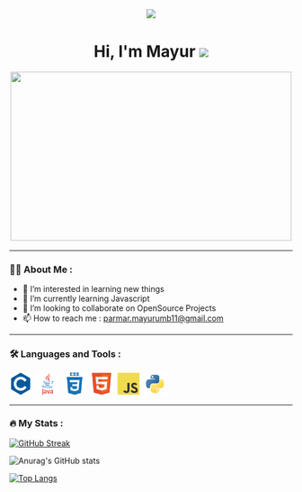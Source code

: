 <div id="header" align="center">
  <img src="https://media.giphy.com/media/M9gbBd9nbDrOTu1Mqx/giphy.gif" width="100"/>
</div>

 <h1 align="center">
  Hi, I'm Mayur
  <img src="https://media.giphy.com/media/hvRJCLFzcasrR4ia7z/giphy.gif" width="30px"/>
</h1>

 <div align="center">
  <img src="https://media.giphy.com/media/dWesBcTLavkZuG35MI/giphy.gif" width="500" height="300"/>
</div>

---

### :man_technologist: About Me :

- 👀 I’m interested in learning new things
- 🌱 I’m currently learning Javascript
- 💞️ I’m looking to collaborate on OpenSource Projects
- 📫 How to reach me : parmar.mayurumb11@gmail.com

---

### :hammer_and_wrench: Languages and Tools :
<img src="https://github.com/devicons/devicon/blob/master/icons/c/c-plain.svg" title="C" alt="C" width="40" height="40"/>&nbsp;
<img src="https://github.com/devicons/devicon/blob/master/icons/java/java-original-wordmark.svg" title="Java" alt="Java" width="40" height="40"/>&nbsp;
<img src="https://github.com/devicons/devicon/blob/master/icons/css3/css3-plain-wordmark.svg"  title="CSS3" alt="CSS" width="40" height="40"/>&nbsp;
 <img src="https://github.com/devicons/devicon/blob/master/icons/html5/html5-original.svg" title="HTML5" alt="HTML" width="40" height="40"/>&nbsp;
 <img src="https://github.com/devicons/devicon/blob/master/icons/javascript/javascript-original.svg" title="JavaScript" alt="JavaScript" width="40" height="40"/>&nbsp;
 <img src="https://github.com/devicons/devicon/blob/master/icons/python/python-original.svg" title="Python" alt="Python" width="40" height="40"/>&nbsp;
 
 ---

### :fire: My Stats :
[![GitHub Streak](http://github-readme-streak-stats.herokuapp.com?user=Mayur-1182&theme=github-dark&hide_border=true&border_radius=8.9)](https://git.io/streak-stats)

![Anurag's GitHub stats](https://github-readme-stats.vercel.app/api?username=Mayur-1182&show_icons=true&theme=tokyonight)

[![Top Langs](https://github-readme-stats.vercel.app/api/top-langs/?username=Mayur-1182&layout=compact)](https://github.com/anuraghazra/github-readme-stats)
<!---
Mayur-1182/Mayur-1182 is a ✨ special ✨ repository because its `README.md` (this file) appears on your GitHub profile.
You can click the Preview link to take a look at your changes.
--->
